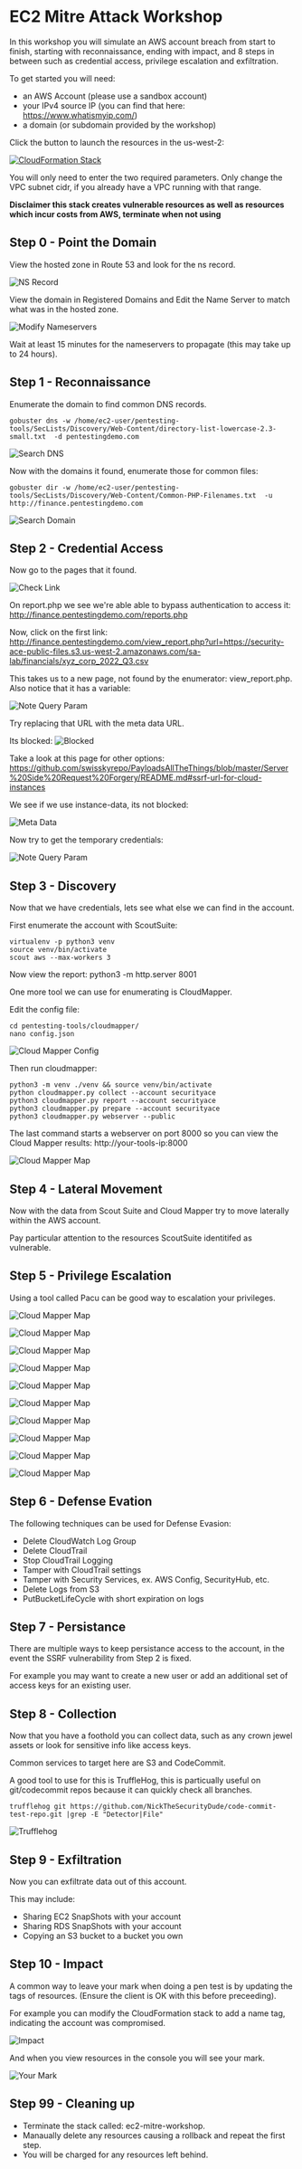 # EC2 Mitre Attack Workshop

In this workshop you will simulate an AWS account breach from start to finish, starting with reconnaissance, ending with impact, and 8 steps in between such as credential access, privilege escalation and exfiltration.

To get started you will need:
- an AWS Account (please use a sandbox account)
- your IPv4 source IP (you can find that here: https://www.whatismyip.com/)
- a domain (or subdomain provided by the workshop)

Click the button to launch the resources in the us-west-2:

[![CloudFormation Stack](https://s3.amazonaws.com/cloudformation-examples/cloudformation-launch-stack.png "Launch Workshop Stack")](https://console.aws.amazon.com/cloudformation/home?region=us-west-2#/stacks/new?stackName=ec2-mitre-workshop&templateURL=https://security-ace-public-files.s3.us-west-2.amazonaws.com/templates/sa-lab-ROOT.yaml) 

You will only need to enter the two required parameters.
Only change the VPC subnet cidr, if you already have a VPC running with that range.

**Disclaimer this stack creates vulnerable resources as well as resources which incur costs from AWS, terminate when not using**

## Step 0 - Point the Domain

View the hosted zone in Route 53 and look for the ns record.

![NS Record](https://security-ace-public-files.s3.us-west-2.amazonaws.com/workshop-images/step-0-1.png)

View the domain in Registered Domains and Edit the Name Server to match what was in the hosted zone.

![Modify Nameservers](https://security-ace-public-files.s3.us-west-2.amazonaws.com/workshop-images/step-0-2.png)

Wait at least 15 minutes for the nameservers to propagate (this may take up to 24 hours).


## Step 1 - Reconnaissance

Enumerate the domain to find common DNS records.
```
gobuster dns -w /home/ec2-user/pentesting-tools/SecLists/Discovery/Web-Content/directory-list-lowercase-2.3-small.txt  -d pentestingdemo.com
````

![Search DNS](https://security-ace-public-files.s3.us-west-2.amazonaws.com/workshop-images/step1-1.png)


Now with the domains it found, enumerate those for common files:
```
gobuster dir -w /home/ec2-user/pentesting-tools/SecLists/Discovery/Web-Content/Common-PHP-Filenames.txt  -u http://finance.pentestingdemo.com
```

![Search Domain](https://security-ace-public-files.s3.us-west-2.amazonaws.com/workshop-images/step1-2.png)

## Step 2 - Credential Access

Now go to the pages that it found.

![Check Link](https://security-ace-public-files.s3.us-west-2.amazonaws.com/workshop-images/step2-1.png)

On report.php we see we're able able to bypass authentication to access it:
http://finance.pentestingdemo.com/reports.php



Now, click on the first link:
http://finance.pentestingdemo.com/view_report.php?url=https://security-ace-public-files.s3.us-west-2.amazonaws.com/sa-lab/financials/xyz_corp_2022_Q3.csv

This takes us to a new page, not found by the enumerator: view_report.php.  Also notice that it has a variable: 

![Note Query Param](https://security-ace-public-files.s3.us-west-2.amazonaws.com/workshop-images/step2-2.png)

Try replacing that URL with the meta data URL.

Its blocked:
![Blocked](https://security-ace-public-files.s3.us-west-2.amazonaws.com/workshop-images/step2-3.png)

Take a look at this page for other options:
https://github.com/swisskyrepo/PayloadsAllTheThings/blob/master/Server%20Side%20Request%20Forgery/README.md#ssrf-url-for-cloud-instances

We see if we use instance-data, its not blocked:

![Meta Data](https://security-ace-public-files.s3.us-west-2.amazonaws.com/workshop-images/step2-4.png)

Now try to get the temporary credentials:

![Note Query Param](https://security-ace-public-files.s3.us-west-2.amazonaws.com/workshop-images/step2-5.png)

## Step 3 - Discovery

Now that we have credentials, lets see what else we can find in the account.

First enumerate the account with ScoutSuite:
```
virtualenv -p python3 venv
source venv/bin/activate
scout aws --max-workers 3
```

Now view the report:
python3 -m http.server 8001

One more tool we can use for enumerating is CloudMapper.

Edit the config file:
```
cd pentesting-tools/cloudmapper/
nano config.json
```

![Cloud Mapper Config](https://security-ace-public-files.s3.us-west-2.amazonaws.com/workshop-images/step3-cloudmapper-1.png)

Then run cloudmapper:
```
python3 -m venv ./venv && source venv/bin/activate
python cloudmapper.py collect --account securityace 
python3 cloudmapper.py report --account securityace
python3 cloudmapper.py prepare --account securityace
python3 cloudmapper.py webserver --public
```

The last command starts a webserver on port 8000 so you can view the Cloud Mapper results:
http://your-tools-ip:8000

![Cloud Mapper Map](https://security-ace-public-files.s3.us-west-2.amazonaws.com/workshop-images/step3-cloudmapper-2.png)

## Step 4 - Lateral Movement

Now with the data from Scout Suite and Cloud Mapper try to move laterally within the AWS account.

Pay particular attention to the resources ScoutSuite identitifed as vulnerable.


## Step 5 - Privilege Escalation

Using a tool called Pacu can be good way to escalation your privileges.

![Cloud Mapper Map](https://security-ace-public-files.s3.us-west-2.amazonaws.com/workshop-images/step5-1.png)

![Cloud Mapper Map](https://security-ace-public-files.s3.us-west-2.amazonaws.com/workshop-images/step5-2.png)

![Cloud Mapper Map](https://security-ace-public-files.s3.us-west-2.amazonaws.com/workshop-images/step5-3.png)

![Cloud Mapper Map](https://security-ace-public-files.s3.us-west-2.amazonaws.com/workshop-images/step5-4.png)

![Cloud Mapper Map](https://security-ace-public-files.s3.us-west-2.amazonaws.com/workshop-images/step5-5.png)

![Cloud Mapper Map](https://security-ace-public-files.s3.us-west-2.amazonaws.com/workshop-images/step5-5b.png)

![Cloud Mapper Map](https://security-ace-public-files.s3.us-west-2.amazonaws.com/workshop-images/step5-6.png)

![Cloud Mapper Map](https://security-ace-public-files.s3.us-west-2.amazonaws.com/workshop-images/step5-7.png)

![Cloud Mapper Map](https://security-ace-public-files.s3.us-west-2.amazonaws.com/workshop-images/step5-8.png)

![Cloud Mapper Map](https://security-ace-public-files.s3.us-west-2.amazonaws.com/workshop-images/step5-9.png)

## Step 6 - Defense Evation

The following techniques can be used for Defense Evasion:
- Delete CloudWatch Log Group
- Delete CloudTrail
- Stop CloudTrail Logging
- Tamper with CloudTrail settings
- Tamper with Security Services, ex. AWS Config, SecurityHub, etc.
- Delete Logs from S3
- PutBucketLifeCycle with short expiration on logs

## Step 7 - Persistance

There are multiple ways to keep persistance access to the account, in the event the SSRF vulnerability from Step 2 is fixed.

For example you may want to create a new user or add an additional set of access keys for an existing user.

## Step 8 - Collection

Now that you have a foothold you can collect data, such as any crown jewel assets or look for sensitive info like access keys.

Common services to target here are S3 and CodeCommit.

A good tool to use for this is TruffleHog, this is particually useful on git/codecommit repos because it can quickly check all branches.

```
trufflehog git https://github.com/NickTheSecurityDude/code-commit-test-repo.git |grep -E "Detector|File"
```

![Trufflehog](https://security-ace-public-files.s3.us-west-2.amazonaws.com/workshop-images/step8-1.png)

## Step 9 - Exfiltration 

Now you can exfiltrate data out of this account.  

This may include:
- Sharing EC2 SnapShots with your account
- Sharing RDS SnapShots with your account
- Copying an S3 bucket to a bucket you own

## Step 10 - Impact

A common way to leave your mark when doing a pen test is by updating the tags of resources.  (Ensure the client is OK with this before preceeding).

For example you can modify the CloudFormation stack to add a name tag, indicating the account was compromised.

![Impact](https://security-ace-public-files.s3.us-west-2.amazonaws.com/workshop-images/step10-1.png)

And when you view resources in the console you will see your mark.

![Your Mark](https://security-ace-public-files.s3.us-west-2.amazonaws.com/workshop-images/step10-2.png)

## Step 99 - Cleaning up

- Terminate the stack called: ec2-mitre-workshop.
- Manaually delete any resources causing a rollback and repeat the first step.
- You will be charged for any resources left behind.

